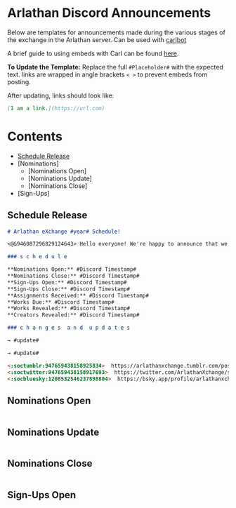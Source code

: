 # Arlathan Discord Announcements

Below are templates for announcements made during the various stages of the exchange in the Arlathan server. Can be used with [carlbot](https://carl.gg/)

A brief guide to using embeds with Carl can be found [here](https://docs.google.com/document/d/1vh4TDt-28M-mDBXp6NS8N6SCxd_bS_Qo75dBRrmr6R0/edit?usp=sharing).

**To Update the Template:** Replace the full `#Placeholder#` with the expected
text. links are wrapped in angle brackets `< >` to prevent embeds from posting.

After updating, links should look like:

```markdown
[I am a link.](https://url.com)
```

# Contents

- [Schedule Release](https://github.com/enigmalea/mod-handbook/blob/Changes/Templates/Arlathan/Discord%20Announcements.md#schedule-release)
- [Nominations]
  - [Nominations Open]
  - [Nominations Update]
  - [Nominations Close]
- [Sign-Ups]


## Schedule Release
```markdown
# Arlathan eXchange #year# Schedule!

<@&946087296829124643> Hello everyone! We're happy to announce that we're back for the year with a schedule and some updates.

### s c h e d u l e

**Nominations Open:** #Discord Timestamp#
**Nominations Close:** #Discord Timestamp#
**Sign-Ups Open:** #Discord Timestamp#
**Sign-Ups Close:** #Discord Timestamp#
**Assignments Received:** #Discord Timestamp#
**Works Due:** #Discord Timestamp#
**Works Revealed:** #Discord Timestamp#
**Creators Revealed:** #Discord Timestamp#

### c h a n g e s  a n d  u p d a t e s

→ #update#

→ #update#

<:soctumblr:947659438158925834>  https://arlathanxchange.tumblr.com/post/742608035406544896/arlathan-exchange-is-returning
<:soctwitter:947659438158917693>  https://twitter.com/ArlathanXchange/status/1758970791557841349
<:socbluesky:1208532546237898804>  https://bsky.app/profile/arlathanxchange.bsky.social/post/3klnfogj75m2j
```

## Nominations Open
```markdown
```

## Nominations Update
```markdown
```

## Nominations Close
```markdown
```

## Sign-Ups Open
```markdown
```